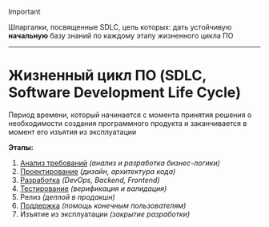 > [!IMPORTANT]
> Шпаргалки, посвященные SDLC, цель которых: дать устойчивую **начальную** базу знаний по каждому этапу жизненного цикла ПО

---

# Жизненный цикл ПО (SDLC, Software Development Life Cycle)
Период времени, который начинается с момента принятия решения о необходимости создания программного продукта и заканчивается в момент его изъятия из эксплуатации

**Этапы:**
1.	[Анализ требований](/Analytics/Table%20Of%20Contents.md) _(анализ и разработка бизнес-логики)_
2.	[Проектирование](/Designing/Table%20Of%20Contents.md) _(дизайн, архитектура кода)_
3.	[Разработка](/Development/Table%20Of%20Contents.md) _(DevOps, Backend, Frontend)_
4.	[Тестирование](/Testing/Table%20Of%20Contents.md) _(верификация и валидация)_
5.	Релиз _(деплой в продакшн)_
6.	[Поддержка](/Support/Table%20Of%20Contents.md) _(помощь конечным пользователям)_
7.	Изъятие из эксплуатации _(закрытие разработки)_
